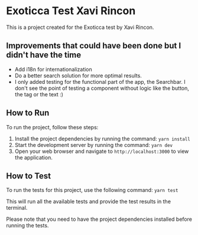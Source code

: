 # Exoticca Test Xavi Rincon

This is a project created for the Exoticca test by Xavi Rincon.

## Improvements that could have been done but I didn't have the time

- Add i18n for internationalization
- Do a better search solution for more optimal results.
- I only added testing for the functional part of the app, the Searchbar. I don't see the point of testing a component without logic like the button, the tag or the text :)

## How to Run

To run the project, follow these steps:

1. Install the project dependencies by running the command: `yarn install`
2. Start the development server by running the command: `yarn dev`
3. Open your web browser and navigate to `http://localhost:3000` to view the application.

## How to Test

To run the tests for this project, use the following command: `yarn test`

This will run all the available tests and provide the test results in the terminal.

Please note that you need to have the project dependencies installed before running the tests.
